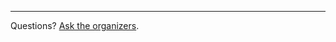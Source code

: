 <br /><br />

----
Questions? [Ask the organizers](mailto:outreach@galaxyproject.org?subject=GCC%202012%20Question).
